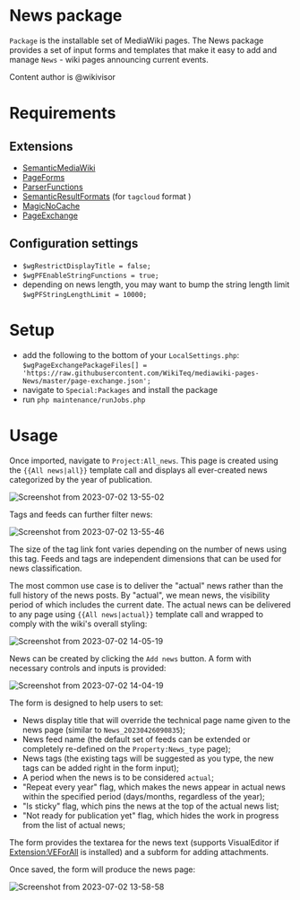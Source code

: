 # News package

`Package` is the installable set of MediaWiki pages. The News package provides a set of input forms and templates that make it easy to add and manage `News` - wiki pages announcing current events.

Content author is @wikivisor

# Requirements

## Extensions

* [SemanticMediaWiki](https://www.semantic-mediawiki.org/wiki/Help:Installation/Quick_guide)
* [PageForms](https://www.mediawiki.org/wiki/Special:MyLanguage/Extension:Page_Forms/Download_and_installation)
* [ParserFunctions](https://www.mediawiki.org/wiki/Special:MyLanguage/Extension:ParserFunctions)
* [SemanticResultFormats](https://www.semantic-mediawiki.org/wiki/Extension:Semantic_Result_Formats/Installation) (for `tagcloud` format )
* [MagicNoCache](https://www.mediawiki.org/wiki/Special:MyLanguage/Extension:MagicNoCache)
* [PageExchange](https://www.mediawiki.org/wiki/Extension:Page_Exchange)

## Configuration settings

* `$wgRestrictDisplayTitle = false;`
* `$wgPFEnableStringFunctions = true;`
* depending on news length, you may want to bump the string length limit `$wgPFStringLengthLimit = 10000;`

# Setup

* add the following to the bottom of your `LocalSettings.php`: `$wgPageExchangePackageFiles[] = 'https://raw.githubusercontent.com/WikiTeq/mediawiki-pages-News/master/page-exchange.json';`
* navigate to `Special:Packages` and install the package
* run `php maintenance/runJobs.php`

# Usage

Once imported, navigate to `Project:All_news`. This page is created using the `{{All news|all}}` template call and displays all ever-created news categorized by the year of publication. 

![Screenshot from 2023-07-02 13-55-02](https://github.com/WikiTeq/mediawiki-pages-News/assets/62721134/4bc7eafa-b2ef-419e-8cb8-1339ec1c6ae8)

Tags and feeds can further filter news:

![Screenshot from 2023-07-02 13-55-46](https://github.com/WikiTeq/mediawiki-pages-News/assets/62721134/4d365fae-990c-4f87-9522-07b35e570d5e)

The size of the tag link font varies depending on the number of news using this tag. Feeds and tags are independent dimensions that can be used for news classification.

The most common use case is to deliver the "actual" news rather than the full history of the news posts. By "actual", we mean news, the visibility period of which includes the current date. The actual news can be delivered to any page using `{{All news|actual}}` template call and wrapped to comply with the wiki's overall styling: 

![Screenshot from 2023-07-02 14-05-19](https://github.com/WikiTeq/mediawiki-pages-News/assets/62721134/26e57994-5746-4cf6-b79a-5a4dd5b550ae)

News can be created by clicking the `Add news` button. A form with necessary controls and inputs is provided:

![Screenshot from 2023-07-02 14-04-19](https://github.com/WikiTeq/mediawiki-pages-News/assets/62721134/3a771c51-13fd-4466-a5f4-184dffcd3d2e)

The form is designed to help users to set:
* News display title that will override the technical page name given to the news page (similar to `News_20230426090835`);
* News feed name (the default set of feeds can be extended or completely re-defined on the `Property:News_type` page);
* News tags (the existing tags will be suggested as you type, the new tags can be added right in the form input);
* A period when the news is to be considered `actual`;
* "Repeat every year" flag, which makes the news appear in actual news within the specified period (days/months, regardless of the year);
* "Is sticky" flag, which pins the news at the top of the actual news list;
* "Not ready for publication yet" flag, which hides the work in progress from the list of actual news;

The form provides the textarea for the news text (supports VisualEditor if [Extension:VEForAll](https://www.mediawiki.org/wiki/Extension:VEForAll) is installed) and a subform for adding attachments.

Once saved, the form will produce the news page:

![Screenshot from 2023-07-02 13-58-58](https://github.com/WikiTeq/mediawiki-pages-News/assets/62721134/daa7207a-e2cb-4de0-a388-c45bff5f897c)



